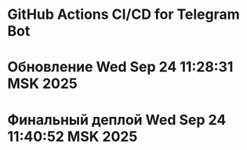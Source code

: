 # GitHub Actions CI/CD for Telegram Bot
# Обновление Wed Sep 24 11:28:31 MSK 2025
# Финальный деплой Wed Sep 24 11:40:52 MSK 2025
